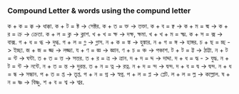 ### Compound Letter & words using the compund letter

ক  + ক = ক্ক -> ধাক্কা. 
ক + ট  = ক্ট  -> সেক্টর. 
ক + ত = ক্ত -> তক্তা. 
ক + ব = ক্ব  -> 
ক + ম = ক্ম -> 
ক + র = ক্র -> ক্রেতা. 
ক + ল = ক্ল -> ক্লাশ. 
খ  + খ = ক্ষ -> দক্ষ, ক্ষমা. 
খ  + খ + ম = ক্ষ্ম. 
ক  + স = ক্স  -> বাক্স. 
গ  + ধ = গ্ধ  -> দুগ্ধ. 
গ + ল   = গ্ল -> গ্লাস. 
ন + ক = ঙ্ক -> হুঙ্কার. 
ন + গ  = ঙ্গ -> হাঙ্গর. 
চ + ছ = চ্ছ  -> ইচ্ছা. 
জ  + জ   = জ্জ -> লজ্জা. 
য + ণ = জ্ঞ -> জ্ঞান. 
ণ + চ = ঞ্চ -> পঞ্চাশ. 
ট + ট = ট্ট -> ঠাট্টা. 
ন + ট = ন্ট -> ঘন্টা. 
ত + ত = ত্ত -> সত্তর. 
ত  + র = ত্র -> ত্রান. 
দ  + দ = দ্দ -> দাদ্দা. 
দ + ধ  = দ্ধ - > যুদ্ধ. 
ন + ট = ন্ট  -> নন্টে. 
ন + ত = ন্ত  -> দুরন্ত. 
ত + ন = ত্ন  -> রত্ন. 
ন + দ = ন্দ -> দ্বন্দ. 
দ  + ব = দ্ব -> দ্বন্দ. 
ন + ধ  = ন্ধ -> সন্ধান. 
প  + ত  = প্ত  -> তৃপ্ত. 
প + ন = প্ন  -> স্বপ্ন. 
প + ল =  প্ল -> প্লেট. 
ল + ল = ল্ল -> কল্লোল. 
ষ + ন = ষ্ণ  -> বিষ্ণু. 
শ  + ব = শ্ব -> শ্বর. 

